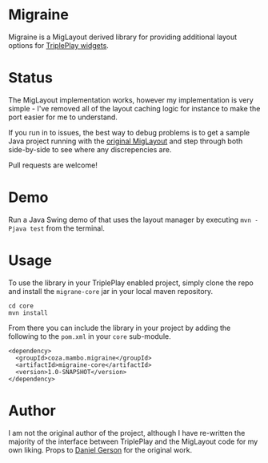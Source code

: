 # Migraine

Migraine is a MigLayout derived library for providing additional layout options for [TriplePlay widgets](https://github.com/threerings/tripleplay).

# Status

The MigLayout implementation works, however my implementation is very simple - I've removed all of the layout caching logic for instance to make the port easier for me to understand.

If you run in to issues, the best way to debug problems is to get a sample Java project running with the [original MigLayout](https://code.google.com/p/miglayout/) and step through both side-by-side to see where any discrepencies are.

Pull requests are welcome!

# Demo

Run a Java Swing demo of that uses the layout manager by executing `mvn -Pjava test` from the terminal.

# Usage

To use the library in your TriplePlay enabled project, simply clone the repo and install the `migrane-core` jar in your local maven repository.

    cd core
    mvn install

From there you can include the library in your project by adding the following to the `pom.xml` in your `core` sub-module.

    <dependency>
      <groupId>coza.mambo.migraine</groupId>
      <artifactId>migraine-core</artifactId>
      <version>1.0-SNAPSHOT</version>
    </dependency>

# Author

I am not the original author of the project, although I have re-written the majority of the interface between TriplePlay and the MigLayout code for my own liking. Props to [Daniel Gerson](https://github.com/dmg46664) for the original work.